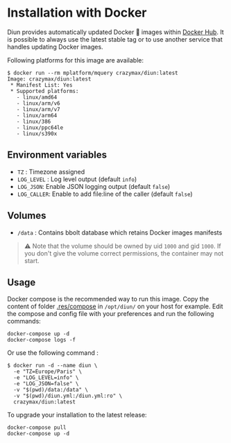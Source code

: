 # Installation with Docker

Diun provides automatically updated Docker :whale: images within [Docker Hub](https://hub.docker.com/r/crazymax/diun). It is possible to always use the latest stable tag or to use another service that handles updating Docker images.

Following platforms for this image are available:

```
$ docker run --rm mplatform/mquery crazymax/diun:latest
Image: crazymax/diun:latest
 * Manifest List: Yes
 * Supported platforms:
   - linux/amd64
   - linux/arm/v6
   - linux/arm/v7
   - linux/arm64
   - linux/386
   - linux/ppc64le
   - linux/s390x
```

## Environment variables

* `TZ` : Timezone assigned
* `LOG_LEVEL` : Log level output (default `info`)
* `LOG_JSON`: Enable JSON logging output (default `false`)
* `LOG_CALLER`: Enable to add file:line of the caller (default `false`)

## Volumes

* `/data` : Contains bbolt database which retains Docker images manifests

> :warning: Note that the volume should be owned by uid `1000` and gid `1000`. If you don't give the volume correct permissions, the container may not start.

## Usage

Docker compose is the recommended way to run this image. Copy the content of folder [.res/compose](../../.res/compose) in `/opt/diun/` on your host for example. Edit the compose and config file with your preferences and run the following commands:

```
docker-compose up -d
docker-compose logs -f
```

Or use the following command :

```
$ docker run -d --name diun \
  -e "TZ=Europe/Paris" \
  -e "LOG_LEVEL=info" \
  -e "LOG_JSON=false" \
  -v "$(pwd)/data:/data" \
  -v "$(pwd)/diun.yml:/diun.yml:ro" \
  crazymax/diun:latest
```

To upgrade your installation to the latest release:

```
docker-compose pull
docker-compose up -d
```
